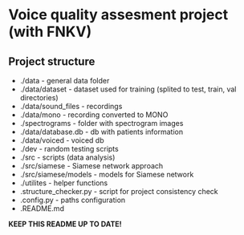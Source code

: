 # Voice quality assesment project (with FNKV)
## Project structure
- ./data - general data folder
- ./data/dataset - dataset used for training (splited to test, train, val directories)
- ./data/sound_files - recordings
- ./data/mono - recording converted to MONO
- ./spectrograms - folder with spectrogram images
- ./data/database.db - db with patients information
- ./data/voiced - voiced db
- ./dev - random testing scripts
- ./src - scripts (data analysis)
- ./src/siamese - Siamese network approach
- ./src/siamese/models - models for Siamese network
- ./utilites - helper functions
- .structure_checker.py - script for project consistency check
- .config.py - paths configuration
- .README.md


**KEEP THIS README UP TO DATE!**